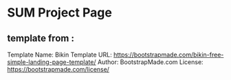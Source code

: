 # SUM Project Page


## template from :
Template Name: Bikin
Template URL: https://bootstrapmade.com/bikin-free-simple-landing-page-template/
Author: BootstrapMade.com
License: https://bootstrapmade.com/license/
